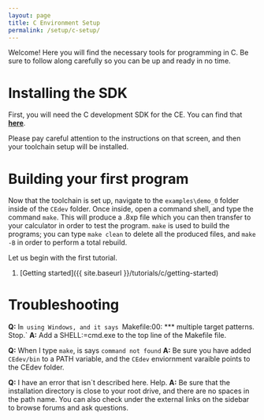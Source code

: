 ```yaml
---
layout: page
title: C Environment Setup
permalink: /setup/c-setup/
---
```


Welcome! Here you will find the necessary tools for programming in C. Be sure to follow along carefully so you can be up and ready in no time.

# Installing the SDK

First, you will need the C development SDK for the CE. You can find that [**here**](https://github.com/CE-Programming/toolchain/releases/latest).

Please pay careful attention to the instructions on that screen, and then your toolchain setup will be installed.

# Building your first program

Now that the toolchain is set up, navigate to the `examples\demo_0` folder inside of the `CEdev` folder. Once inside, open a command shell, and type the command `make`. This will produce a .8xp file which you can then transfer to your calculator in order to test the program. `make` is used to build the programs; you can type `make clean` to delete all the produced files, and `make -B` in order to perform a total rebuild.

Let us begin with the first tutorial.

1. [Getting started]({{ site.baseurl }}/tutorials/c/getting-started)

# Troubleshooting

**Q:** I`m using Windows, and it says `Makefile:00: *** multiple target patterns.  Stop.`
**A:** Add a SHELL:=cmd.exe to the top line of the Makefile file.

**Q:** When I type `make`, is says `command not found`
**A:** Be sure you have added `CEdev/bin` to a PATH variable, and the `CEdev` enviornment varaible points to the CEdev folder.

**Q:** I have an error that isn`t described here. Help.
**A:** Be sure that the installation directory is close to your root drive, and there are no spaces in the path name. You can also check under the external links on the sidebar to browse forums and ask questions.